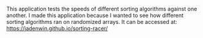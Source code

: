 This application tests the speeds of different sorting algorithms against one another. I made this application because I wanted to see how different sorting algorithms ran on randomized arrays. It can be accessed at: https://jadenwin.github.io/sorting-racer/